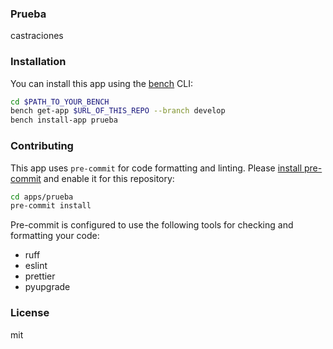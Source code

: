 ### Prueba

castraciones

### Installation

You can install this app using the [bench](https://github.com/frappe/bench) CLI:

```bash
cd $PATH_TO_YOUR_BENCH
bench get-app $URL_OF_THIS_REPO --branch develop
bench install-app prueba
```

### Contributing

This app uses `pre-commit` for code formatting and linting. Please [install pre-commit](https://pre-commit.com/#installation) and enable it for this repository:

```bash
cd apps/prueba
pre-commit install
```

Pre-commit is configured to use the following tools for checking and formatting your code:

- ruff
- eslint
- prettier
- pyupgrade

### License

mit
